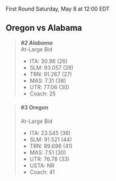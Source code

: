 First Round
Saturday, May 8 at 12:00 EDT
## Oregon vs Alabama

> ***#2 Alabama***  
> At-Large Bid  
> - ITA: 30.96 (26)  
> - SLM: 93.057 (28)  
> - TRN: 91.267 (27)  
> - MAS: 7.31 (38)  
> - UTR: 77.06 (30)  
> - Coach: 25  

> #### #3 Oregon  
> At-Large Bid  
> - ITA: 23.545 (36)  
> - SLM: 91.521 (44)  
> - TRN: 89.696 (41)  
> - MAS: 7.51 (30)  
> - UTR: 76.78 (33)  
> - USTA: NR  
> - Coach: 41  